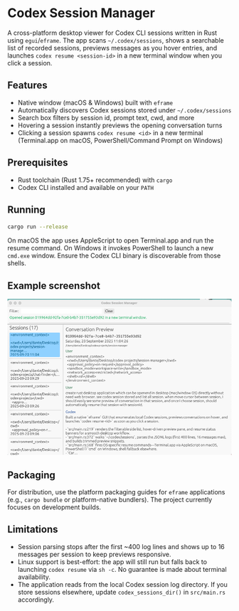 # Codex Session Manager

A cross-platform desktop viewer for Codex CLI sessions written in Rust using `egui`/`eframe`. The
app scans `~/.codex/sessions`, shows a searchable list of recorded sessions, previews messages as you
hover entries, and launches `codex resume <session-id>` in a new terminal window when you click a
session.

## Features
- Native window (macOS & Windows) built with `eframe`
- Automatically discovers Codex sessions stored under `~/.codex/sessions`
- Search box filters by session id, prompt text, cwd, and more
- Hovering a session instantly previews the opening conversation turns
- Clicking a session spawns `codex resume <id>` in a new terminal (Terminal.app on macOS,
  PowerShell/Command Prompt on Windows)

## Prerequisites
- Rust toolchain (Rust 1.75+ recommended) with `cargo`
- Codex CLI installed and available on your `PATH`

## Running
```bash
cargo run --release
```

On macOS the app uses AppleScript to open Terminal.app and run the resume command. On Windows it
invokes PowerShell to launch a new `cmd.exe` window. Ensure the Codex CLI binary is discoverable from
those shells.

## Example screenshot
![Codex Session Manager preview](assets/session-manager-preview.png)

## Packaging
For distribution, use the platform packaging guides for `eframe` applications (e.g., `cargo bundle`
or platform-native bundlers). The project currently focuses on development builds.

## Limitations
- Session parsing stops after the first ~400 log lines and shows up to 16 messages per session to
  keep previews responsive.
- Linux support is best-effort: the app will still run but falls back to launching `codex resume`
  via `sh -c`. No guarantee is made about terminal availability.
- The application reads from the local Codex session log directory. If you store sessions elsewhere,
  update `codex_sessions_dir()` in `src/main.rs` accordingly.
